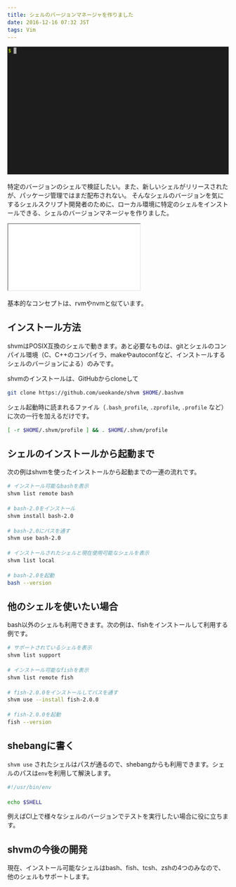 ```yaml
---
title: シェルのバージョンマネージャを作りました
date: 2016-12-16 07:32 JST
tags: Vim
---
```


![shvm](screenshot.gif)

特定のバージョンのシェルで検証したい。また、新しいシェルがリリースされたが、パッケージ管理ではまだ配布されない。
そんなシェルのバージョンを気にするシェルスクリプト開発者のために、ローカル環境に特定のシェルをインストールできる、シェルのバージョンマネージャを作りました。

<iframe src="/github/#ueokande/shvm" title="ueokande/shvm" class="external-service-frame" scrolling="no"></iframe>


基本的なコンセプトは、rvmやnvmと似ています。

インストール方法
----------------

shvmはPOSIX互換のシェルで動きます。あと必要なものは、gitとシェルのコンパイル環境（C、C++のコンパイラ、makeやautoconfなど、インストールするシェルのバージョンによる）のみです。

shvmのインストールは、GitHubからcloneして

```sh
git clone https://github.com/ueokande/shvm $HOME/.bashvm
```

シェル起動時に読まれるファイル（`.bash_profile`, `.zprofile`, `.profile` など）に次の一行を加えるだけです。

```sh
[ -r $HOME/.shvm/profile ] && . $HOME/.shvm/profile
```

シェルのインストールから起動まで
--------------------------------

次の例はshvmを使ったインストールから起動までの一連の流れです。

```sh
# インストール可能なbashを表示
shvm list remote bash

# bash-2.0をインストール
shvm install bash-2.0

# bash-2.0にパスを通す
shvm use bash-2.0

# インストールされたシェルと現在使用可能なシェルを表示
shvm list local

# bash-2.0を起動
bash --version
```

他のシェルを使いたい場合
------------------------

bash以外のシェルも利用できます。次の例は、fishをインストールして利用する例です。

```sh
# サポートされているシェルを表示
shvm list support

# インストール可能なfishを表示
shvm list remote fish

# fish-2.0.0をインストールしてパスを通す
shvm use --install fish-2.0.0

# fish-2.0.0を起動
fish --version
```

shebangに書く
------------

`shvm use` されたシェルはパスが通るので、shebangからも利用できます。シェルのパスは`env`を利用して解決します。

```sh
#!/usr/bin/env

echo $SHELL
```

例えばCI上で様々なシェルのバージョンでテストを実行したい場合に役に立ちます。


shvmの今後の開発
----------------

現在、インストール可能なシェルはbash、fish、tcsh、zshの4つのみなので、他のシェルもサポートします。
